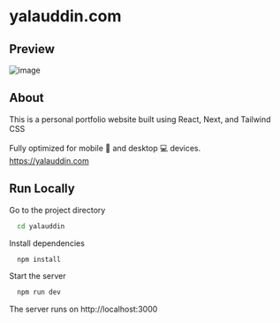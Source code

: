 
# yalauddin.com
## Preview
![image](https://user-images.githubusercontent.com/88940506/186541636-f4f81dfe-6d22-4ff2-8d3f-082b28d94b03.png)

## About

This is a personal portfolio website built using React, Next, and Tailwind CSS\
\
Fully optimized for mobile 📱 and desktop 💻 devices. \
https://yalauddin.com


## Run Locally

Go to the project directory

```bash
  cd yalauddin
```

Install dependencies

```bash
  npm install
```

Start the server

```bash
  npm run dev
```

The server runs on http://localhost:3000
